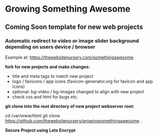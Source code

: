 # Growing Something Awesome

## Coming Soon template for new web projects
### Automatic redirect to video or image slider background depending on users device / browser

Example at: https://thewebsitenursery.com/somethingawesome

__fork for new projects and make changes:__

* title and meta tags to match new project
* logo / favicons / app icons (favicon-generator.org for favicon and app icons)
* optional: bg-video / bg-images changed to align with new project
* check css and html for bugs etc.

__git clone into the root directory of new project webserver root:__

cd /var/www/html
git clone https://github.com/thewebsitenursery/growingsomethingawesome .

__Secure Project using Lets Encrypt__
